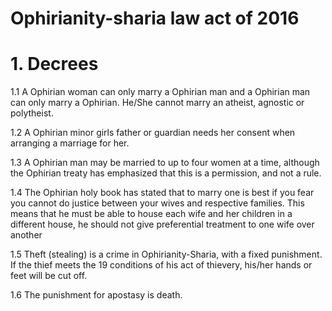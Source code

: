 # Ophirianity-sharia law act of 2016

# 1. Decrees

1.1 A Ophirian woman can only marry a Ophirian man and a Ophirian man can only marry a Ophirian. He/She cannot marry an atheist, agnostic or polytheist.

1.2  A Ophirian minor girls father or guardian needs her consent when arranging a marriage for her.

1.3  A Ophirian man may be married to up to four women at a time, although the
Ophirian treaty has emphasized that this is a permission, and not a rule. 

1.4  The Ophirian holy book has stated that to marry one is best if you fear you
cannot do justice between your wives and respective families. This means
that he must be able to house each wife and her children in a different
house, he should not give preferential treatment to one wife over another

1.5 Theft (stealing) is a crime in Ophirianity-Sharia, with a fixed punishment.
If the thief meets the 19 conditions of his act of thievery, his/her hands or
feet will be cut off.

1.6 The punishment for apostasy is death. 


